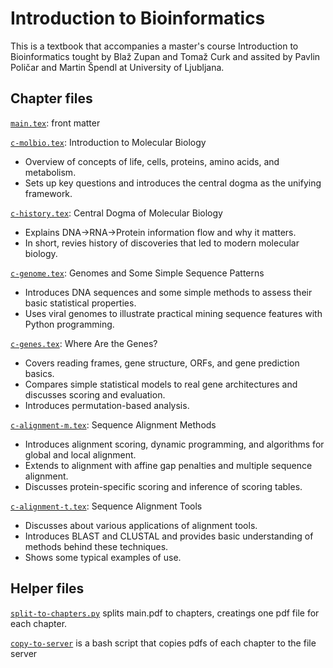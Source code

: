 # Introduction to Bioinformatics

This is a textbook that accompanies a master's course Introduction to Bioinformatics tought by Blaž Zupan and Tomaž Curk and assited by Pavlin Poličar and Martin Špendl at University of Ljubljana.

## Chapter files

[`main.tex`](main.tex): front matter

[`c-molbio.tex`](c-molbio.tex): Introduction to Molecular Biology  
  - Overview of concepts of life, cells, proteins, amino acids, and metabolism.  
  - Sets up key questions and introduces the central dogma as the unifying framework.

[`c-history.tex`](c-history.tex): Central Dogma of Molecular Biology  
  - Explains DNA→RNA→Protein information flow and why it matters.  
  - In short, revies history of discoveries that led to modern molecular biology.

[`c-genome.tex`](c-genome.tex): Genomes and Some Simple Sequence Patterns  
  - Introduces DNA sequences and some simple methods to assess their basic statistical properties.
  - Uses viral genomes to illustrate practical mining sequence features with Python programming.

[`c-genes.tex`](c-genes.tex): Where Are the Genes?  
  - Covers reading frames, gene structure, ORFs, and gene prediction basics.  
  - Compares simple statistical models to real gene architectures and discusses scoring and evaluation.
  - Introduces permutation-based analysis.

[`c-alignment-m.tex`](c-alignment-m.tex): Sequence Alignment Methods  
  - Introduces alignment scoring, dynamic programming, and algorithms for global and local alignment.
  - Extends to alignment with affine gap penalties and multiple sequence alignment.
  - Discusses protein-specific scoring and inference of scoring tables.

[`c-alignment-t.tex`](c-alignment-t.tex): Sequence Alignment Tools  
  - Discusses about various applications of alignment tools.
  - Introduces BLAST and CLUSTAL and provides basic understanding of methods behind these techniques.
  - Shows some typical examples of use.

## Helper files

[`split-to-chapters.py`](split-to-chapters.py) splits main.pdf to chapters, creatings one pdf file for each chapter.

[`copy-to-server`](copy-to-server) is a bash script that copies pdfs of each chapter to the file server